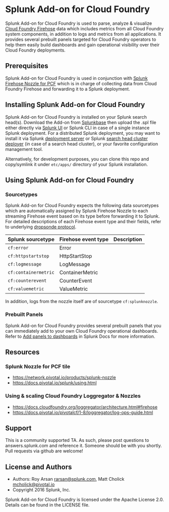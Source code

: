 # Splunk Add-on for Cloud Foundry

Splunk Add-on for Cloud Foundry is used to parse, analyze & visualize [Cloud Foundry Firehose](https://docs.cloudfoundry.org/loggregator/architecture.html#firehose) data which includes metrics from all Cloud Foundry system components, in addition to logs and metrics from all applications.  It provides several prebuilt panels targeted for Cloud Foundry operators to help them easily build dashboards and gain operational visibility over their Cloud Foundry deployments.

## Prerequisites
Splunk Add-on for Cloud Foundry is used in conjunction with [Splunk Firehose Nozzle for PCF](https://docs.pivotal.io/splunk/index.html) which is in charge of collecting data from Cloud Foundry Firehose and forwarding it to a Splunk deployment.

## Installing Splunk Add-on for Cloud Foundry
Splunk Add-on for Cloud Foundry is installed on your Splunk search head(s).
Download the Add-on from [Splunkbase]() then upload the .spl file either directly via [Splunk UI](http://docs.splunk.com/Documentation/AddOns/released/Overview/Singleserverinstall) or Splunk CLI in case of a single instance Splunk deployment. For a distributed Splunk deployment, you may want to install it via Splunk [deployment server](http://docs.splunk.com/Documentation/Splunk/latest/Updating/Aboutdeploymentserver) or Splunk [search head cluster deployer](http://docs.splunk.com/Documentation/Splunk/latest/DistSearch/PropagateSHCconfigurationchanges) (in case of a search head cluster), or your favorite configuration management tool.

Alternatively, for development purposes, you can clone this repo and copy/symlink it under `etc/apps/` directory of your Splunk installation.

## Using Splunk Add-on for Cloud Foundry

### Sourcetypes
Splunk Add-on for Cloud Foundry expects the following data sourcetypes which are automatically assigned by Splunk Firehose Nozzle to each streaming Firehose event based on its type before forwarding it to Splunk. For detailed descriptions of each Firehose event type and their fields, refer to underlying [dropsonde protocol](https://github.com/cloudfoundry/dropsonde-protocol).

| Splunk sourcetype | Firehose event type | Description
|---|---|---
| `cf:error` | Error | 
| `cf:httpstartstop` |  HttpStartStop | 
| `cf:logmessage` | LogMessage | 
| `cf:containermetric` | ContainerMetric |
| `cf:counterevent` | CounterEvent | 
| `cf:valuemetric` | ValueMetric | 

In addition, logs from the nozzle itself are of sourcetype `cf:splunknozzle`.

### Prebuilt Panels
Splunk Add-on for Cloud Foundry provides several prebuilt panels that you can immediately add to your own Cloud Foundry operational dashboards. Refer to [Add panels to dashboards](http://docs.splunk.com/Documentation/Splunk/latest/Viz/AddPanels#Add_panels_using_the_Dashboard_Editor) in Splunk Docs for more information.

## Resources

### Splunk Nozzle for PCF tile
* https://network.pivotal.io/products/splunk-nozzle
* https://docs.pivotal.io/splunk/using.html

### Using & scaling Cloud Foundry Loggregator & Nozzles
* https://docs.cloudfoundry.org/loggregator/architecture.html#firehose
* https://docs.pivotal.io/pivotalcf/1-8/loggregator/log-ops-guide.html

## Support
This is a community supported TA. As such, please post questions to answers.splunk.com and reference it. Someone should be with you shortly.
Pull requests via github are welcome!

## License and Authors
* Authors: Roy Arsan rarsan@splunk.com, Matt Cholick mcholick@pivotal.io
* Copyright 2016 Splunk, Inc.

Splunk Add-on for Cloud Foundry is licensed under the Apache License 2.0.
Details can be found in the LICENSE file.

